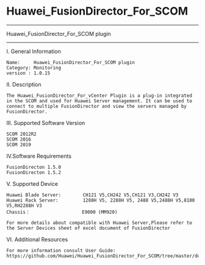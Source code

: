 # Huawei_FusionDirector_For_SCOM


**********************************************************************************
Huawei_FusionDirector_For_SCOM plugin
**********************************************************************************

I. General Information 

    Name:     Huawei_FusionDirector_For_SCOM plugin
    Category: Monitoring
    version : 1.0.15
    
II. Description

    The Huawei_FusionDirector_For_vCenter Plugin is a plug-in integrated in the SCOM and used for Huawei Server management. It can be used to connect to multiple FusionDirector and view the servers managed by FusionDirector.

III. Supported Software Version

    SCOM 2012R2 
    SCOM 2016
    SCOM 2019

IV.Software Requirements

    FusionDirecton 1.5.0
    FusionDirecton 1.5.2

V. Supported Device

    Huawei Blade Server:        CH121 V5,CH242 V5,CH121 V3,CH242 V3
    Huawei Rack Server:         1288H V5, 2288H V5, 2488 V5,2488H V5,8100 V5,RH2288H V3
    Chassis：                   E9000 (MM920)
    
    For more details about compatible with Huawei Server,Please refer to the Server Devices sheet of excel document of FusionDirector

VI. Additional Resources

    For more information consult User Guide: https://github.com/Huawei/Huawei_FusionDirector_For_SCOM/tree/master/docs

